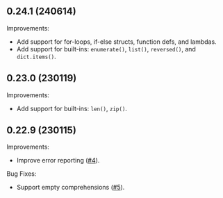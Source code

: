 ## 0.24.1 (240614)

Improvements:

* Add support for for-loops, if-else structs, function defs, and lambdas.
* Add support for built-ins: `enumerate()`, `list()`, `reversed()`, and `dict.items()`.

## 0.23.0 (230119)

Improvements:

* Add support for built-ins: `len()`, `zip()`.

## 0.22.9 (230115)

Improvements:

* Improve error reporting
  ([#4](https://github.com/proofscape/displaylang/pull/4)).

Bug Fixes:

* Support empty comprehensions
  ([#5](https://github.com/proofscape/displaylang/pull/5)).
